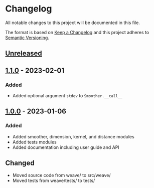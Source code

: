 # Changelog

All notable changes to this project will be documented in this file.

The format is based on [Keep a Changelog](http://keepachangelog.com/en/1.0.0/)
and this project adheres to [Semantic Versioning](http://semver.org/spec/v2.0.0.html).

## [Unreleased]

## [1.1.0] - 2023-02-01

### Added

- Added optional argument `stdev` to `Smoother.__call__`

## [1.0.0] - 2023-01-06

### Added

- Added smoother, dimension, kernel, and distance modules
- Added tests modules
- Added documentation including user guide and API

## Changed

- Moved source code from weave/ to src/weave/
- Moved tests from weave/tests/ to tests/

[Unreleased]: https://github.com/ihmeuw-msca/weighted-average
[1.1.0]: https://github.com/ihmeuw-msca/weighted-average/compare/v1.0.0...v1.1.0
[1.0.0]: https://github.com/ihmeuw-msca/weighted-average/releases/tag/v1.0.0

